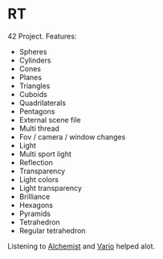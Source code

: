 # RT

42 Project.
Features:
* Spheres
* Cylinders
* Cones
* Planes
* Triangles
* Cuboids
* Quadrilaterals
* Pentagons
* External scene file
* Multi thread
* Fov / camera / window changes
* Light
* Multi sport light
* Reflection
* Transparency
* Light colors
* Light transparency
* Brilliance
* Hexagons
* Pyramids
* Tetrahedron
* Regular tetrahedron

Listening to [Alchemist](https://www.youtube.com/watch?v=MHZSF6JnYxI) and [Vario](https://www.youtube.com/watch?v=PcdUC99GKaU) helped alot.
